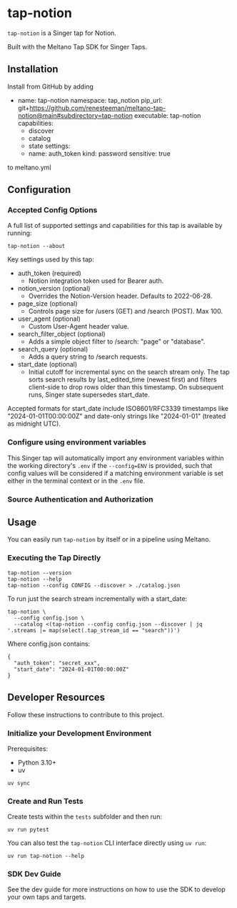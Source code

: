 # tap-notion

`tap-notion` is a Singer tap for Notion.

Built with the Meltano Tap SDK for Singer Taps.

## Installation

Install from GitHub by adding

  - name: tap-notion
    namespace: tap_notion
    pip_url: git+https://github.com/renesteeman/meltano-tap-notion@main#subdirectory=tap-notion
    executable: tap-notion
    capabilities:
      - discover
      - catalog
      - state
    settings:
      - name: auth_token
        kind: password
        sensitive: true

to meltano.yml

## Configuration

### Accepted Config Options

A full list of supported settings and capabilities for this
tap is available by running:

```
tap-notion --about
```

Key settings used by this tap:
- auth_token (required)
  - Notion integration token used for Bearer auth.
- notion_version (optional)
  - Overrides the Notion-Version header. Defaults to 2022-06-28.
- page_size (optional)
  - Controls page size for /users (GET) and /search (POST). Max 100.
- user_agent (optional)
  - Custom User-Agent header value.
- search_filter_object (optional)
  - Adds a simple object filter to /search: "page" or "database".
- search_query (optional)
  - Adds a query string to /search requests.
- start_date (optional)
  - Initial cutoff for incremental sync on the search stream only. The tap sorts search results by last_edited_time (newest first) and filters client-side to drop rows older than this timestamp. On subsequent runs, Singer state supersedes start_date.

Accepted formats for start_date include ISO8601/RFC3339 timestamps like "2024-01-01T00:00:00Z" and date-only strings like "2024-01-01" (treated as midnight UTC).

### Configure using environment variables

This Singer tap will automatically import any environment variables within the working directory's
`.env` if the `--config=ENV` is provided, such that config values will be considered if a matching
environment variable is set either in the terminal context or in the `.env` file.

### Source Authentication and Authorization

## Usage

You can easily run `tap-notion` by itself or in a pipeline using Meltano.

### Executing the Tap Directly

```
tap-notion --version
tap-notion --help
tap-notion --config CONFIG --discover > ./catalog.json
```

To run just the search stream incrementally with a start_date:

```
tap-notion \
  --config config.json \
  --catalog <(tap-notion --config config.json --discover | jq '.streams |= map(select(.tap_stream_id == "search"))')
```

Where config.json contains:

```
{
  "auth_token": "secret_xxx",
  "start_date": "2024-01-01T00:00:00Z"
}
```

## Developer Resources

Follow these instructions to contribute to this project.

### Initialize your Development Environment

Prerequisites:

- Python 3.10+
- uv

```
uv sync
```

### Create and Run Tests

Create tests within the `tests` subfolder and
then run:

```
uv run pytest
```

You can also test the `tap-notion` CLI interface directly using `uv run`:

```
uv run tap-notion --help
```

### SDK Dev Guide

See the dev guide for more instructions on how to use the SDK to
develop your own taps and targets.
